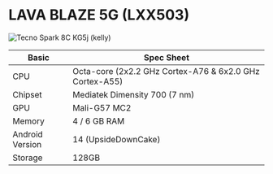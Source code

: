 # LAVA BLAZE 5G (LXX503)

![Tecno Spark 8C KG5j (kelly)](https://fdn2.gsmarena.com/vv/pics/lava/lava-blaze-5g-01.jpg)

|Basic               |Spec Sheet|
|--                  |--                                                            |
|CPU                 |Octa-core (2x2.2 GHz Cortex-A76 & 6x2.0 GHz Cortex-A55)      |
|Chipset             |Mediatek Dimensity 700 (7 nm)                                 |
|GPU                 |Mali-G57 MC2                                           |
|Memory              |4 / 6 GB RAM                                                     |
|Android Version     |14 (UpsideDownCake)                                    |
|Storage             |128GB
